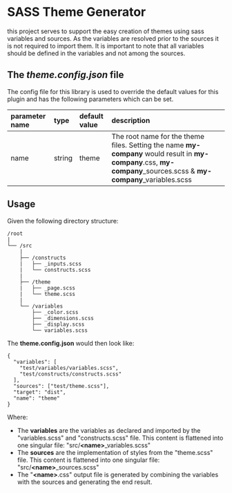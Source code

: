 # SASS Theme Generator
this project serves to support the easy creation of themes using sass variables and sources. As the variables are 
resolved prior to the sources it is not required to import them. It is important to note that all variables should be
defined in the variables and not among the sources.

## The *theme.config.json* file
The config file for this library is used to override the default values for this plugin and has the following parameters
which can be set.

| parameter name | type | default value | description |
|:-------------- |:---- |:------------- |:----------- |
| name | string | theme | The root name for the theme files. Setting the name **my-company** would result in **my-company**.css, **my-company**_sources.scss & **my-company**_variables.scss |

## Usage

Given the following directory structure:
```
/root
|
└── /src
    |
    ├── /constructs
    |   ├── _inputs.scss
    |   └── constructs.scss
    |
    ├── /theme
    |   ├── _page.scss
    |   └── theme.scss
    |
    └── /variables
        ├── _color.scss
        ├── _dimensions.scss
        ├── _display.scss
        └── variables.scss

```

The **theme.config.json** would then look like:
```$json
{
  "variables": [
    "test/variables/variables.scss",
    "test/constructs/constructs.scss"
  ],
  "sources": ["test/theme.scss"],
  "target": "dist",
  "name": "theme"
}
```
Where:
* The **variables** are the variables as declared and imported by the "variables.scss" and "constructs.scss" file. 
  This content is flattened into one singular file: "src/**\<name\>**_variables.scss"
* The **sources** are the implementation of styles from the "theme.scss" file.
  This content is flattened into one singular file: "src/**\<name\>**_sources.scss"
* The "**\<name\>**.css" output file is generated by combining the variables with the sources and generating the end result.

